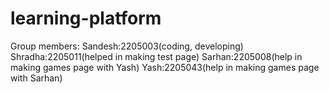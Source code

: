 # learning-platform
Group members: Sandesh:2205003(coding, developing)   Shradha:2205011(helped in making test page)  Sarhan:2205008(help in making games page with Yash)   Yash:2205043(help in making games page with Sarhan)
